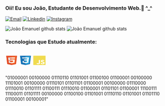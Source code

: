 ### Oii! Eu sou João, Estudante de Desenvolvimento Web.👋 ^_^

[![Email](https://img.shields.io/badge/Gmail-D14836?style=for-the-badge&logo=gmail&logoColor=white)](https://joaoemanuelmbs@gmail.com)
[![Linkedin](https://img.shields.io/badge/LinkedIn-0077B5?style=for-the-badge&logo=linkedin&logoColor=white)](https://www.linkedin.com/in/joão-emanuel-584365290)
[![Instagram](https://img.shields.io/badge/Instagram-E4405F?style=for-the-badge&logo=instagram&logoColor=white)](https://instagram.com/joaoo_em)

<p>
<img width="49%" height="195px" src="https://github-readme-stats.vercel.app/api?username=joao-emanuel-melo&show_icons=true&count_private=true&hide_border=true&title_color=00bfbf&icon_color=00bfbf&text_color=c9d1d9&bg_color=0d1117" alt="João Emanuel github stats" /> 
<img width="41%" height="195px" src="https://github-readme-stats.vercel.app/api/top-langs/?username=joao-emanuel-melo&layout=compact&hide_border=true&title_color=00bfbf&text_color=00bfbf&bg_color=0d1117" alt="João Emanuel github stats" />
</p>

<h3>Tecnologias que Estudo atualmente:</h3>
<div style="display: inline_block"><br>
  <img align="center" alt="HTML" height="30" width="40" src="https://raw.githubusercontent.com/devicons/devicon/master/icons/html5/html5-original.svg">
  <img align="center" alt="CSS" height="30" width="40" src="https://raw.githubusercontent.com/devicons/devicon/master/icons/css3/css3-original.svg">
  <img align="center" alt="Js" height="30" width="40" src="https://raw.githubusercontent.com/devicons/devicon/master/icons/javascript/javascript-plain.svg">
</div>
<br>
<p>
  "01000001 00100000 01110110 01101001 01100100 01100001 00100000 11101001 00100000 01110101 01101101 01100001 00100000 01110000 01110010 01101111 01100111 01110010 01100001 01101101 01100001 11100111 11100011 01101111 00100000 01100100 01101001 01110110 01101001 01101110 01100001 00100001"
</p>
